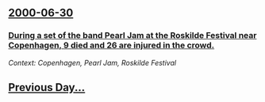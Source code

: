 ## [2000-06-30](/news/2000/06/30/index.md)

### [ During a set of the band Pearl Jam at the Roskilde Festival near Copenhagen, 9 died and 26 are injured in the crowd.](/news/2000/06/30/during-a-set-of-the-band-pearl-jam-at-the-roskilde-festival-near-copenhagen-9-died-and-26-are-injured-in-the-crowd.md)
_Context: Copenhagen, Pearl Jam, Roskilde Festival_

## [Previous Day...](/news/2000/06/29/index.md)

